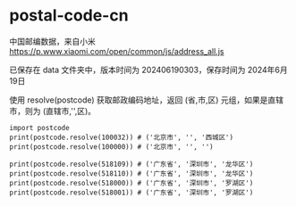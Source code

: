 # postal-code-cn

中国邮编数据，来自小米 https://p.www.xiaomi.com/open/common/js/address_all.js

已保存在 data 文件夹中，版本时间为 202406190303，保存时间为 2024年6月19日

使用 resolve(postcode) 获取邮政编码地址，返回 (省,市,区) 元组，如果是直辖市，则为 (直辖市,'',区)。

```
import postcode
print(postcode.resolve(100032)) # ('北京市', '', '西城区')
print(postcode.resolve(100000)) # ('北京市', '', '')

print(postcode.resolve(518109)) # ('广东省', '深圳市', '龙华区')
print(postcode.resolve(518110)) # ('广东省', '深圳市', '龙华区')
print(postcode.resolve(518000)) # ('广东省', '深圳市', '罗湖区')
print(postcode.resolve(518001)) # ('广东省', '深圳市', '罗湖区')
```

